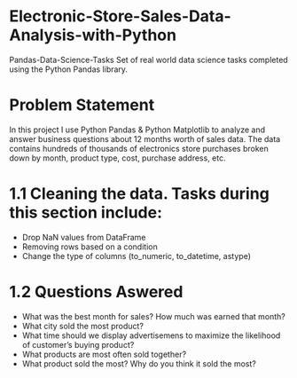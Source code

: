 # Electronic-Store-Sales-Data-Analysis-with-Python
Pandas-Data-Science-Tasks Set of real world data science tasks completed using the Python Pandas library.
# Problem Statement
In this project I use Python Pandas & Python Matplotlib to analyze and answer business questions about 12 months worth of sales data. The data contains hundreds of thousands of electronics store purchases broken down by month, product type, cost, purchase address, etc. 

# 1.1 Cleaning the data. Tasks during this section include:
- Drop NaN values from DataFrame
- Removing rows based on a condition
- Change the type of columns (to_numeric, to_datetime, astype)

# 1.2 Questions Aswered
- What was the best month for sales? How much was earned that month?
- What city sold the most product?
- What time should we display advertisemens to maximize the likelihood of customer’s buying product?
- What products are most often sold together?
- What product sold the most? Why do you think it sold the most?

